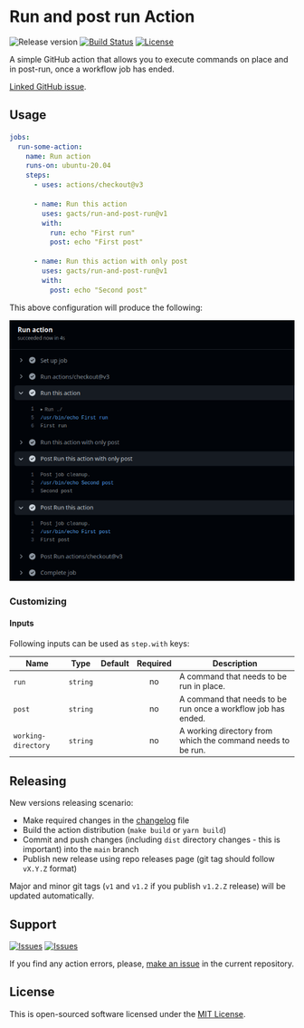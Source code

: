 # Run and post run Action

![Release version][badge_release_version]
[![Build Status][badge_build]][link_build]
[![License][badge_license]][link_license]

A simple GitHub action that allows you to execute commands on place and in post-run, once a workflow job has ended.

[Linked GitHub issue][community_issue].

## Usage

```yaml
jobs:
  run-some-action:
    name: Run action
    runs-on: ubuntu-20.04
    steps:
      - uses: actions/checkout@v3

      - name: Run this action
        uses: gacts/run-and-post-run@v1
        with:
          run: echo "First run"
          post: echo "First post"

      - name: Run this action with only post
        uses: gacts/run-and-post-run@v1
        with:
          post: echo "Second post"
```

This above configuration will produce the following:

![CI output example](docs/ci-example.png)

### Customizing

#### Inputs

Following inputs can be used as `step.with` keys:

| Name                |   Type   | Default | Required | Description                                                   |
|---------------------|:--------:|:-------:|:--------:|---------------------------------------------------------------|
| `run`               | `string` |         |    no    | A command that needs to be run in place.                      |
| `post`              | `string` |         |    no    | A command that needs to be run once a workflow job has ended. |
| `working-directory` | `string` |         |    no    | A working directory from which the command needs to be run.   |

## Releasing

New versions releasing scenario:

- Make required changes in the [changelog](CHANGELOG.md) file
- Build the action distribution (`make build` or `yarn build`)
- Commit and push changes (including `dist` directory changes - this is important) into the `main` branch
- Publish new release using repo releases page (git tag should follow `vX.Y.Z` format)

Major and minor git tags (`v1` and `v1.2` if you publish `v1.2.Z` release) will be updated automatically.

## Support

[![Issues][badge_issues]][link_issues]
[![Issues][badge_pulls]][link_pulls]

If you find any action errors, please, [make an issue][link_create_issue] in the current repository.

## License

This is open-sourced software licensed under the [MIT License][link_license].

[badge_build]:https://img.shields.io/github/actions/workflow/status/gacts/run-and-post-run/tests.yml?branch=main&maxAge=30
[badge_release_version]:https://img.shields.io/github/release/gacts/run-and-post-run.svg?maxAge=30
[badge_license]:https://img.shields.io/github/license/gacts/run-and-post-run.svg?longCache=true
[badge_release_date]:https://img.shields.io/github/release-date/gacts/run-and-post-run.svg?maxAge=180
[badge_commits_since_release]:https://img.shields.io/github/commits-since/gacts/run-and-post-run/latest.svg?maxAge=45
[badge_issues]:https://img.shields.io/github/issues/gacts/run-and-post-run.svg?maxAge=45
[badge_pulls]:https://img.shields.io/github/issues-pr/gacts/run-and-post-run.svg?maxAge=45

[link_build]:https://github.com/gacts/run-and-post-run/actions
[link_license]:https://github.com/gacts/run-and-post-run/blob/main/LICENSE
[link_issues]:https://github.com/gacts/run-and-post-run/issues
[link_create_issue]:https://github.com/gacts/run-and-post-run/issues/new
[link_pulls]:https://github.com/gacts/run-and-post-run/pulls

[community_issue]:https://github.com/orgs/community/discussions/26743
